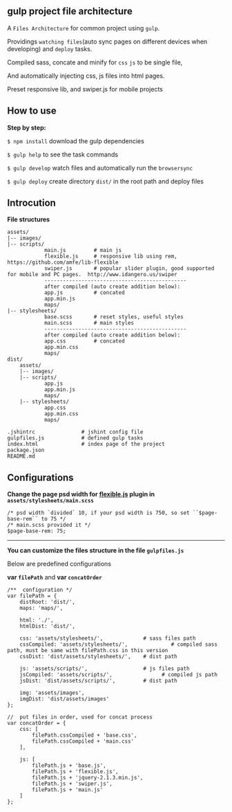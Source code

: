 ## gulp project file architecture
A ``Files Architecture`` for common project using ``gulp``. 

Providings ``watching files``(auto sync pages on different devices when developing) and ``deploy`` tasks.

Compiled sass, concate and minify for ``css`` ``js`` to be single file, 

And automatically injecting css, js files into html pages.

Preset responsive lib, and swiper.js for mobile projects

## How to use
**Step by step:**<br/> 

``$ npm install`` download the gulp dependencies<br/>

``$ gulp help`` to see the task commands

``$ gulp develop`` watch files and automatically run the ``browsersync``

``$ gulp deploy`` create directory ``dist/`` in the root path and deploy files

## Introcution
**File structures**

```
assets/
|-- images/			
|-- scripts/
	        main.js         # main js
	        flexible.js		# responsive lib using rem, https://github.com/amfe/lib-flexible
	        swiper.js		# popular slider plugin, good supported for mobile and PC pages.  http://www.idangero.us/swiper
	        ----------------------------------------------
            after compiled (auto create addition below):
            app.js          # concated
            app.min.js
			maps/
|-- stylesheets/
            base.scss       # reset styles, useful styles
            main.scss       # main styles
            ----------------------------------------------
            after compiled (auto create addition below):
			app.css         # concated
			app.min.css
			maps/
dist/	
	assets/
	|-- images/			
	|-- scripts/
			app.js
			app.min.js
			maps/
	|-- stylesheets/
			app.css
			app.min.css
			maps/
			
.jshintrc				# jshint config file			
gulpfiles.js			# defined gulp tasks
index.html 		    	# index page of the project
package.json
README.md		
```

## Configurations
**Change the page psd width for [flexible.js](https://github.com/amfe/lib-flexible) plugin  in ``assets/stylesheets/main.scss``**

    /* psd width `divided` 10, if your psd width is 750, so set ``$page-base-rem`` to 75 */
    /* main.scss provided it */
    $page-base-rem: 75; 

---

**You can customize the files structure in the file ``gulpfiles.js``**

Below are predefined configurations

**var ``filePath``** and **var ``concatOrder``**

```
/**  configuration */
var filePath = {
    distRoot: 'dist/',
    maps: 'maps/',

    html: './',
    htmlDist: 'dist/',

    css: 'assets/stylesheets/',             # sass files path
    cssCompiled: 'assets/stylesheets/',              # compiled sass path, must be same with filePath.css in this version
    cssDist: 'dist/assets/stylesheets/',    # dist path

    js: 'assets/scripts/',                  # js files path
    jsCompiled: 'assets/scripts/',                # compiled js path
    jsDist: 'dist/assets/scripts/',         # dist path

    img: 'assets/images',
    imgDist: 'dist/assets/images'
};

//  put files in order, used for concat process
var concatOrder = {
    css: [
        filePath.cssCompiled + 'base.css',
        filePath.cssCompiled + 'main.css'
    ],

    js: [
        filePath.js + 'base.js',
        filePath.js + 'flexible.js',
        filePath.js + 'jquery-2.1.3.min.js',
        filePath.js + 'swiper.js',
        filePath.js + 'main.js'
    ]
};
```



